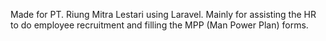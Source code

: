 Made for PT. Riung Mitra Lestari using Laravel. Mainly for assisting the HR to do employee recruitment and filling the MPP (Man Power Plan) forms.

